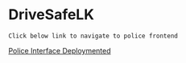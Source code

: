 # DriveSafeLK
```
Click below link to navigate to police frontend
```
[Police Interface Deploymented](https://drive-safe-lk-ycwf.vercel.app/ )
